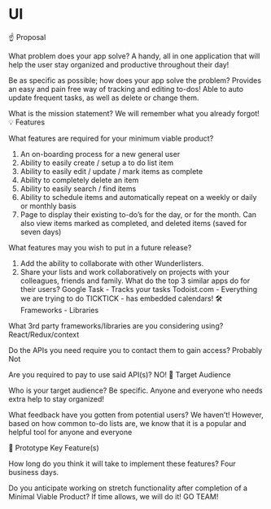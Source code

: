 # UI
☝️ Proposal

What problem does your app solve?
 A handy, all in one application that will help the user stay organized and productive throughout their day!


Be as specific as possible; how does your app solve the problem?
Provides an easy and pain free way of tracking and editing to-dos!
Able to auto update frequent tasks, as well as delete or change them.


What is the mission statement?
 We will remember what you already forgot!
💡 Features

What features are required for your minimum viable product?
1. An on-boarding process for a new general user
 3. Ability to easily create / setup a to do list item
 4. Ability to easily edit / update / mark items as complete
 5. Ability to completely delete an item
 6. Ability to easily search / find items
 7. Ability to schedule items and automatically repeat on a weekly or daily or monthly basis
 8. Page to display their existing to-do’s for the day, or for the month. Can also view items marked as completed, and deleted items (saved for seven days)


What features may you wish to put in a future release?
1. Add the ability to collaborate with other Wunderlisters. 
2. Share your lists and work collaboratively on projects with your colleagues, friends and family.
What do the top 3 similar apps do for their users?
Google Task - Tracks your tasks
Todoist.com - Everything we are trying to do
TICKTICK - has embedded calendars!
🛠 Frameworks - Libraries

What 3rd party frameworks/libraries are you considering using?
React/Redux/context 


Do the APIs you need require you to contact them to gain access?
Probably Not


Are you required to pay to use said API(s)?
NO!
🎯 Target Audience

Who is your target audience? Be specific.
Anyone and everyone who needs extra help to stay organized!


What feedback have you gotten from potential users?
We haven’t! However, based on how common to-do lists are, we know that it is a popular and helpful tool for anyone and everyone

🔑 Prototype Key Feature(s)

How long do you think it will take to implement these features?
Four business days.


Do you anticipate working on stretch functionality after completion of a Minimal Viable Product? If time allows, we will do it! GO TEAM!

